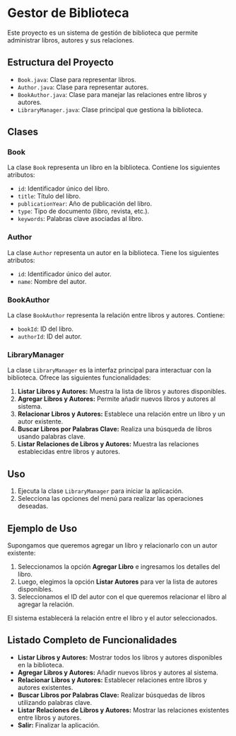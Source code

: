 # Gestor de Biblioteca

Este proyecto es un sistema de gestión de biblioteca que permite administrar libros, autores y sus relaciones.

## Estructura del Proyecto

  - `Book.java`: Clase para representar libros.
  - `Author.java`: Clase para representar autores.
  - `BookAuthor.java`: Clase para manejar las relaciones entre libros y autores.
  - `LibraryManager.java`: Clase principal que gestiona la biblioteca.

## Clases

### Book

La clase `Book` representa un libro en la biblioteca. Contiene los siguientes atributos:

- `id`: Identificador único del libro.
- `title`: Título del libro.
- `publicationYear`: Año de publicación del libro.
- `type`: Tipo de documento (libro, revista, etc.).
- `keywords`: Palabras clave asociadas al libro.

### Author

La clase `Author` representa un autor en la biblioteca. Tiene los siguientes atributos:

- `id`: Identificador único del autor.
- `name`: Nombre del autor.

### BookAuthor

La clase `BookAuthor` representa la relación entre libros y autores. Contiene:

- `bookId`: ID del libro.
- `authorId`: ID del autor.

### LibraryManager

La clase `LibraryManager` es la interfaz principal para interactuar con la biblioteca. Ofrece las siguientes funcionalidades:

1. **Listar Libros y Autores:** Muestra la lista de libros y autores disponibles.
2. **Agregar Libros y Autores:** Permite añadir nuevos libros y autores al sistema.
3. **Relacionar Libros y Autores:** Establece una relación entre un libro y un autor existente.
4. **Buscar Libros por Palabras Clave:** Realiza una búsqueda de libros usando palabras clave.
5. **Listar Relaciones de Libros y Autores:** Muestra las relaciones establecidas entre libros y autores.

## Uso

1. Ejecuta la clase `LibraryManager` para iniciar la aplicación.
2. Selecciona las opciones del menú para realizar las operaciones deseadas.

## Ejemplo de Uso

Supongamos que queremos agregar un libro y relacionarlo con un autor existente:

1. Seleccionamos la opción **Agregar Libro** e ingresamos los detalles del libro.
2. Luego, elegimos la opción **Listar Autores** para ver la lista de autores disponibles.
3. Seleccionamos el ID del autor con el que queremos relacionar el libro al agregar la relación.

El sistema establecerá la relación entre el libro y el autor seleccionados.

## Listado Completo de Funcionalidades

- **Listar Libros y Autores:** Mostrar todos los libros y autores disponibles en la biblioteca.
- **Agregar Libros y Autores:** Añadir nuevos libros y autores al sistema.
- **Relacionar Libros y Autores:** Establecer relaciones entre libros y autores existentes.
- **Buscar Libros por Palabras Clave:** Realizar búsquedas de libros utilizando palabras clave.
- **Listar Relaciones de Libros y Autores:** Mostrar las relaciones existentes entre libros y autores.
- **Salir:** Finalizar la aplicación.